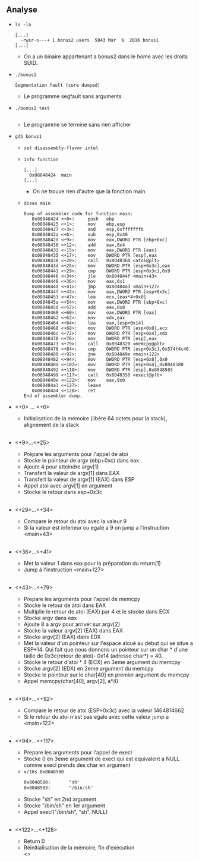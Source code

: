 ## Analyse
- `ls -la`
  ```
  [...]
    -rwsr-s---+ 1 bonus2 users  5043 Mar  6  2016 bonus1
  [...]
  ```
  - On a un binaire appartenant a bonus2 dans le home avec les droits SUID.

- `./bonus1`
  ```
  Segmentation fault (core dumped)
  ```
  - Le programme segfault sans arguments

- `./bonus1 test`
  ```
  ```
  - Le programme se termine sans rien afficher

- `gdb bonus1`
  - `set disassembly-flavor intel`
  - `info function`
    ```
    [...]
      0x08048424  main
    [...]
    ```
    - On ne trouve rien d'autre que la fonction main

  - `disas main`
    ```
    Dump of assembler code for function main:
       0x08048424 <+0>:     push   ebp
       0x08048425 <+1>:     mov    ebp,esp
       0x08048427 <+3>:     and    esp,0xfffffff0
       0x0804842a <+6>:     sub    esp,0x40
       0x0804842d <+9>:     mov    eax,DWORD PTR [ebp+0xc]
       0x08048430 <+12>:    add    eax,0x4
       0x08048433 <+15>:    mov    eax,DWORD PTR [eax]
       0x08048435 <+17>:    mov    DWORD PTR [esp],eax
       0x08048438 <+20>:    call   0x8048360 <atoi@plt>
       0x0804843d <+25>:    mov    DWORD PTR [esp+0x3c],eax
       0x08048441 <+29>:    cmp    DWORD PTR [esp+0x3c],0x9
       0x08048446 <+34>:    jle    0x804844f <main+43>
       0x08048448 <+36>:    mov    eax,0x1
       0x0804844d <+41>:    jmp    0x80484a3 <main+127>
       0x0804844f <+43>:    mov    eax,DWORD PTR [esp+0x3c]
       0x08048453 <+47>:    lea    ecx,[eax*4+0x0]
       0x0804845a <+54>:    mov    eax,DWORD PTR [ebp+0xc]
       0x0804845d <+57>:    add    eax,0x8
       0x08048460 <+60>:    mov    eax,DWORD PTR [eax]
       0x08048462 <+62>:    mov    edx,eax
       0x08048464 <+64>:    lea    eax,[esp+0x14]
       0x08048468 <+68>:    mov    DWORD PTR [esp+0x8],ecx
       0x0804846c <+72>:    mov    DWORD PTR [esp+0x4],edx
       0x08048470 <+76>:    mov    DWORD PTR [esp],eax
       0x08048473 <+79>:    call   0x8048320 <memcpy@plt>
       0x08048478 <+84>:    cmp    DWORD PTR [esp+0x3c],0x574f4c46
       0x08048480 <+92>:    jne    0x804849e <main+122>
       0x08048482 <+94>:    mov    DWORD PTR [esp+0x8],0x0
       0x0804848a <+102>:   mov    DWORD PTR [esp+0x4],0x8048580
       0x08048492 <+110>:   mov    DWORD PTR [esp],0x8048583
       0x08048499 <+117>:   call   0x8048350 <execl@plt>
       0x0804849e <+122>:   mov    eax,0x0
       0x080484a3 <+127>:   leave  
       0x080484a4 <+128>:   ret    
    End of assembler dump.
    ```

- <+0> ... <+6>
  - Initialisation de la mémoire (libère 64 octets pour la stack), alignement de la stack<br/><br/>
- <+9>...<+25>
  - Prépare les arguments pour l'appel de atoi
  - Stocke le pointeur de argv (ebp+0xc) dans eax
  - Ajoute 4 pour atteindre argv[1]
  - Transfert la valeur de argv[1] dans EAX
  - Transfert la valeur de argv[1] (EAX) dans ESP
  - Appel atoi avec argv[1] en argument
  - Stocke le retour dans esp+0x3c<br/><br/>
- <+29>...<+34>
  - Compare le retour du atoi avec la valeur 9
  - Si la valeur est inferieur ou egale a 9 on jump a l'instruction <main+43><br/><br/>
- <+36>...<+41>
  - Met la valeur 1 dans eax pour la préparation du return(1)
  - Jump à l'instruction <main+127><br/><br/>
- <+43>...<+79>
  - Prepare les arguments pour l'appel de memcpy
  - Stocke le retour de atoi dans EAX
  - Multiplie le retour de atoi (EAX) par 4 et le stocke dans ECX
  - Stocke argv dans eax
  - Ajoute 8 a argv pour arriver sur argv[2]
  - Stocke la valeur argv[2] (EAX) dans EAX
  - Stocke argv[2] (EAX) dans EDX
  - Met la valeur d'un pointeur sur l'espace aloué au debut qui se situe a ESP+14.
    Qui fait que nous donnons un pointeur sur un char * d'une taille de 0x3c(retour de atoi)- 0x14 (adresse char*) = 40.
  - Stocke le retour d'atoi * 4 (ECX) en 3eme argument du memcpy
  - Stocke argv[2] (EDX) en 2eme argument du memcpy
  - Stocke le pointeur sur le char[40] en premier argument du memcpy
  - Appel memcpy(char[40], argv[2],  a*4)<br/><br/>
- <+84>...<+92>
  - Compare le retour de atoi (ESP+0x3c) avec la valeur 1464814662
  - Si le retour du atoi n'est pas egale avec cette valeur jump a <main+122><br/><br/>
- <+94>...<+117>
  - Prepare les arguments pour l'appel de execl
  - Stocke 0 en 3eme argument de execl qui est equivalent a NULL comme execl prends des char en argument
  - `x/10s 0x8048580`
    ```asm
    0x8048580:       "sh"
    0x8048583:       "/bin/sh"
    ```
  - Stocke "sh" en 2nd argument
  - Stocke "/bin/sh" en 1er argument
  - Appel execl("/bin/sh", "sh", NULL)<br/><br/>
- <+122>...<+128>
  - Return 0
  - Réinitialisation de la mémoire, fin d'exécution<br/><>
